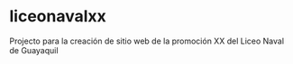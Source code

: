 # liceonavalxx
Projecto para la creación de sitio web de la promoción XX del Liceo Naval de Guayaquil
